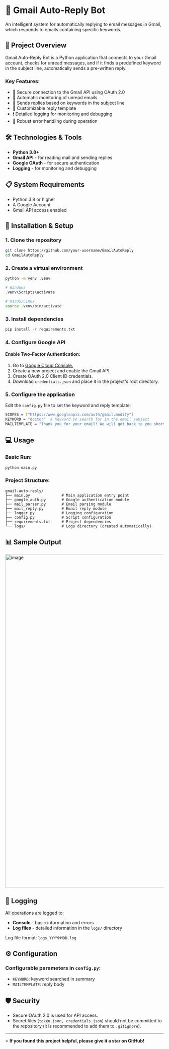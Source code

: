 # 🤖 Gmail Auto-Reply Bot

An intelligent system for automatically replying to email messages in Gmail, which responds to emails containing specific keywords.

## 🎯 Project Overview

Gmail Auto-Reply Bot is a Python application that connects to your Gmail account, checks for unread messages, and if it finds a predefined keyword in the subject line, automatically sends a pre-written reply.

### Key Features:

- 🔐 Secure connection to the Gmail API using OAuth 2.0
- 📧 Automatic monitoring of unread emails
- 🔑 Sends replies based on keywords in the subject line
- 📝 Customizable reply template
- ❗ Detailed logging for monitoring and debugging
- 💪 Robust error handling during operation

## 🛠️ Technologies & Tools

- **Python 3.8+**
- **Gmail API** - for reading mail and sending replies
- **Google OAuth** - for secure authentication
- **Logging** - for monitoring and debugging

## 📋 System Requirements

- Python 3.8 or higher
- A Google Account
- Gmail API access enabled

## 🚀 Installation & Setup

### 1. Clone the repository
```bash
git clone https://github.com/your-username/GmailAutoReply
cd GmailAutoReply
```

### 2. Create a virtual environment
```bash
python -m venv .venv

# Windows
.venv\Scripts\activate

# macOS/Linux
source .venv/bin/activate
```

### 3. Install dependencies
```bash
pip install -r requirements.txt
```

### 4. Configure Google API

#### Enable Two-Factor Authentication:
1. Go to [Google Cloud Console.](https://console.cloud.google.com/)
2. Create a new project and enable the Gmail API.
3. Create OAuth 2.0 Client ID credentials.
4. Download `credentials.json` and place it in the project's root directory.

### 5. Configure the application
Edit the `config.py` file to set the keyword and reply template:
```bash
SCOPES = ["https://www.googleapis.com/auth/gmail.modify"]
KEYWORD = "doctor"  # Keyword to search for in the email subject
MAILTEMPLATE = "Thank you for your email! We will get back to you shortly." # Reply template
```

## 💻 Usage

### Basic Run:
```bash
python main.py
```

### Project Structure:
```
gmail-auto-reply/
├── main.py              # Main application entry point
├── google_auth.py       # Google authentication module
├── mail_parser.py       # Email parsing module
├── mail_reply.py        # Email reply module
├── logger.py            # Logging configuration
├── config.py            # Script configuration
├── requirements.txt     # Project dependencies
└── logs/                # Logs directory (created automatically)
```

## 📊 Sample Output

<img width="1900" height="1061" alt="image" src="https://github.com/user-attachments/assets/5bed1f2c-a826-4def-b0ef-a5814dc95b38" />


## 📝 Logging

All operations are logged to:
- **Console** - basic information and errors
- **Log files** - detailed information in the `logs/` directory

Log file format: `logs_YYYYMMDD.log`

## ⚙️ Configuration

### Configurable parameters in `config.py`:
- `KEYWORD`: keyword searched in summary
- `MAILTEMPLATE`: reply body

## 🛡️ Security

- Secure OAuth 2.0 is used for API access.
- Secret files (`token.json, credentials.json`) should not be committed to the repository (it is recommended to add them to `.gitignore`).


---

⭐ **If you found this project helpful, please give it a star on GitHub!**
